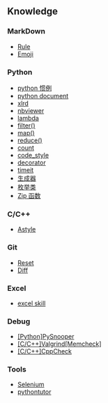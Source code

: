 ## Knowledge
### MarkDown
- [Rule](https://github.com/lofty77/Tools/blob/master/docs/Markdown_rule.md)
- [Emoji](https://github.com/lofty77/Tools/blob/master/docs/Markdown_emoji.md)

### Python
- [python 惯例](https://github.com/lofty77/Tools/blob/master/docs/python_tradition.md)
- [python document](https://docs.python.org/zh-cn/3/contents.html)
- [xlrd](https://github.com/lofty77/Tools/blob/master/docs/python_xlrd.md)
- [nbviewer](https://github.com/lofty77/Tools/blob/master/docs/nbviewer.md)
- [lambda](https://github.com/lofty77/Tools/blob/master/docs/python_lambda.md)
- [filter()](https://github.com/lofty77/Tools/blob/master/docs/python_filter().md)
- [map()](https://github.com/lofty77/Tools/blob/master/docs/python_map().md)
- [reduce()](https://github.com/lofty77/Tools/blob/master/docs/python_reduce().md)
- [count](https://github.com/lofty77/Tools/blob/master/docs/python_count.md)
- [code_style](https://github.com/lofty77/Tools/blob/master/docs/python_code_style.md)
- [decorator](https://github.com/lofty77/Tools/blob/master/docs/python_decorator.md)
- [timeit](https://github.com/lofty77/Tools/blob/master/docs/python_timeit.md)
- [生成器](https://github.com/lofty77/Tools/blob/master/docs/python_yield.md)
- [枚举类](https://github.com/lofty77/Tools/blob/master/docs/python_enum.md)
- [Zip 函数](https://github.com/lofty77/Tools/blob/master/docs/python_zip.md)

### C/C++
- [Astyle](https://github.com/lofty77/Tools/blob/master/docs/Astyle.md)

### Git
- [Reset](https://github.com/lofty77/Tools/blob/master/docs/git_reset.md)
- [Diff](https://github.com/lofty77/Tools/blob/master/docs/git_diff.md)

### Excel
- [excel skill](https://github.com/lofty77/Tools/blob/master/docs/excel_note.md)

### Debug
- [[Python]PySnooper](https://github.com/cool-RR/PySnooper/blob/master/README.md)
- [[C/C++]Valgrind[Memcheck]](https://github.com/lofty77/Tools/blob/master/docs/Valgrind_Memcheck.md)
- [[C/C++]CppCheck](https://github.com/lofty77/Tools/blob/master/docs/Cppcheck.md)

### Tools
- [Selenium](https://github.com/lofty77/Tools/blob/master/docs/selenium.md)
- [pythontutor](http://www.pythontutor.com/)
